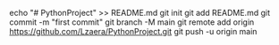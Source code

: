 echo "# PythonProject" >> README.md
git init
git add README.md
git commit -m "first commit"
git branch -M main
git remote add origin https://github.com/Lzaera/PythonProject.git
git push -u origin main
